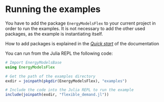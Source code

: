 # Running the examples

You have to add the package `EnergyModelsFlex` to your current project in order to run the examples.
It is not necessary to add the other used packages, as the example is instantiating itself.

How to add packages is explained in the *[Quick start](https://energymodelsx.github.io/EnergyModelsFlex.jl/stable/manual/quick-start/)* of the documentation

You can run from the Julia REPL the following code:

```julia
# Import EnergyModelsBase
using EnergyModelsFlex

# Get the path of the examples directory
exdir = joinpath(pkgdir(EnergyModelsFlex), "examples")

# Include the code into the Julia REPL to run the example
include(joinpath(exdir, "flexible_demand.jl"))

